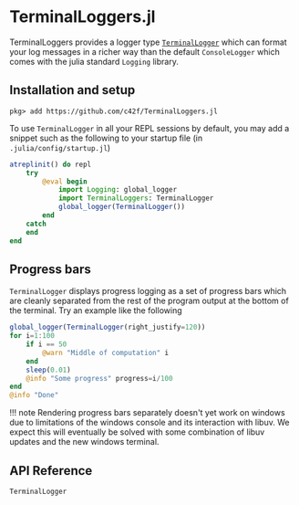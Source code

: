 # TerminalLoggers.jl

TerminalLoggers provides a logger type [`TerminalLogger`](@ref) which can
format your log messages in a richer way than the default `ConsoleLogger` which
comes with the julia standard `Logging` library.


## Installation and setup

```julia-repl
pkg> add https://github.com/c42f/TerminalLoggers.jl
```

To use `TerminalLogger` in all your REPL sessions by default, you may add a
snippet such as the following to your startup file (in `.julia/config/startup.jl`)

```julia
atreplinit() do repl
    try
        @eval begin
            import Logging: global_logger
            import TerminalLoggers: TerminalLogger
            global_logger(TerminalLogger())
        end
    catch
    end
end
```


## Progress bars

`TerminalLogger` displays progress logging as a set of progress bars which are
cleanly separated from the rest of the program output at the bottom of the
terminal. Try an example like the following

```julia
global_logger(TerminalLogger(right_justify=120))
for i=1:100
    if i == 50
        @warn "Middle of computation" i
    end
    sleep(0.01)
    @info "Some progress" progress=i/100
end
@info "Done"
```

!!! note
    Rendering progress bars separately doesn't yet work on windows due to
    limitations of the windows console and its interaction with libuv.
    We expect this will eventually be solved with some combination of libuv
    updates and the new windows terminal.


## API Reference

```@docs
TerminalLogger
```
